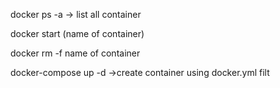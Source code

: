 docker ps -a -> list all container

docker start (name of container)

docker rm -f name of container

docker-compose up -d ->create container using docker.yml filt